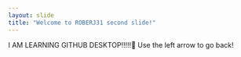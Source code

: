```yaml
---
layout: slide
title: "Welcome to ROBERJ31 second slide!"
---
```

I AM LEARNING GITHUB DESKTOP!!!!!:tada:
Use the left arrow to go back!
